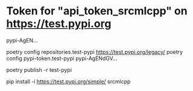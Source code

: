 Token for "api_token_srcmlcpp" on https://test.pypi.org
=======================================================
pypi-AgEN...

 poetry config repositories.test-pypi https://test.pypi.org/legacy/
 poetry config pypi-token.test-pypi pypi-AgENdGV...

 poetry publish -r test-pypi

pip install -i https://test.pypi.org/simple/ srcmlcpp
